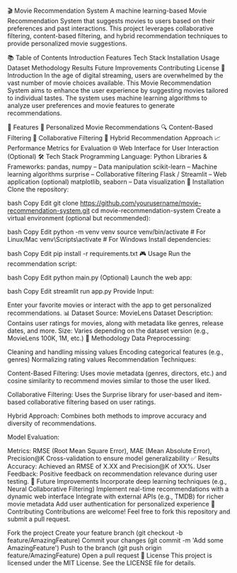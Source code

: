 🎬 Movie Recommendation System
A machine learning-based Movie Recommendation System that suggests movies to users based on their preferences and past interactions. This project leverages collaborative filtering, content-based filtering, and hybrid recommendation techniques to provide personalized movie suggestions.

📚 Table of Contents
Introduction
Features
Tech Stack
Installation
Usage
Dataset
Methodology
Results
Future Improvements
Contributing
License
📖 Introduction
In the age of digital streaming, users are overwhelmed by the vast number of movie choices available. This Movie Recommendation System aims to enhance the user experience by suggesting movies tailored to individual tastes. The system uses machine learning algorithms to analyze user preferences and movie features to generate recommendations.

🚀 Features
🎥 Personalized Movie Recommendations
🔍 Content-Based Filtering
🤝 Collaborative Filtering
🧠 Hybrid Recommendation Approach
📈 Performance Metrics for Evaluation
🌐 Web Interface for User Interaction (Optional)
🛠 Tech Stack
Programming Language: Python
Libraries & Frameworks:
pandas, numpy – Data manipulation
scikit-learn – Machine learning algorithms
surprise – Collaborative filtering
Flask / Streamlit – Web application (optional)
matplotlib, seaborn – Data visualization
💾 Installation
Clone the repository:

bash
Copy
Edit
git clone https://github.com/yourusername/movie-recommendation-system.git
cd movie-recommendation-system
Create a virtual environment (optional but recommended):

bash
Copy
Edit
python -m venv venv
source venv/bin/activate  # For Linux/Mac
venv\Scripts\activate     # For Windows
Install dependencies:

bash
Copy
Edit
pip install -r requirements.txt
🎮 Usage
Run the recommendation script:

bash
Copy
Edit
python main.py
(Optional) Launch the web app:

bash
Copy
Edit
streamlit run app.py
Provide Input:

Enter your favorite movies or interact with the app to get personalized recommendations.
📊 Dataset
Source: MovieLens Dataset
Description: Contains user ratings for movies, along with metadata like genres, release dates, and more.
Size: Varies depending on the dataset version (e.g., MovieLens 100K, 1M, etc.)
🧪 Methodology
Data Preprocessing:

Cleaning and handling missing values
Encoding categorical features (e.g., genres)
Normalizing rating values
Recommendation Techniques:

Content-Based Filtering:
Uses movie metadata (genres, directors, etc.) and cosine similarity to recommend movies similar to those the user liked.

Collaborative Filtering:
Uses the Surprise library for user-based and item-based collaborative filtering based on user ratings.

Hybrid Approach:
Combines both methods to improve accuracy and diversity of recommendations.

Model Evaluation:

Metrics: RMSE (Root Mean Square Error), MAE (Mean Absolute Error), Precision@K
Cross-validation to ensure model generalizability
✅ Results
Accuracy: Achieved an RMSE of X.XX and Precision@K of XX%.
User Feedback: Positive feedback on recommendation relevance during user testing.
🚀 Future Improvements
Incorporate deep learning techniques (e.g., Neural Collaborative Filtering)
Implement real-time recommendations with a dynamic web interface
Integrate with external APIs (e.g., TMDB) for richer movie metadata
Add user authentication for personalized experience
🤝 Contributing
Contributions are welcome! Feel free to fork this repository and submit a pull request.

Fork the project
Create your feature branch (git checkout -b feature/AmazingFeature)
Commit your changes (git commit -m 'Add some AmazingFeature')
Push to the branch (git push origin feature/AmazingFeature)
Open a pull request
📜 License
This project is licensed under the MIT License. See the LICENSE file for details.
